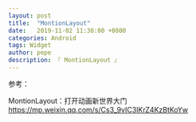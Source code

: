 ```yaml
---
layout: post
title:  "MontionLayout"
date:   2019-11-02 11:36:00 +0800
categories: Android
tags: Widget
author: pepe
description: 『 MontionLayout 』
---
```




参考：

MontionLayout：打开动画新世界大门
https://mp.weixin.qq.com/s/Cs3_9vIC3IKrZ4KzBtKoYw
